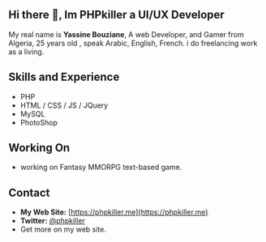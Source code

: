 ## Hi there 👋, Im PHPkiller a UI/UX Developer
My real name is **Yassine Bouziane**, A web Developer, and Gamer from Algeria, 25 years old , speak Arabic, English, French.
i do freelancing work as a living.

## Skills and Experience
- PHP
- HTML / CSS / JS / JQuery
- MySQL
- PhotoShop

## Working On
- working on Fantasy MMORPG text-based game.

## Contact
- **My Web Site:** [https://phpkiller.me](https://phpkiller.me)  
- **Twitter:** [@phpkiller](https://twitter.com/phpkiller)
- Get more on my web site.
